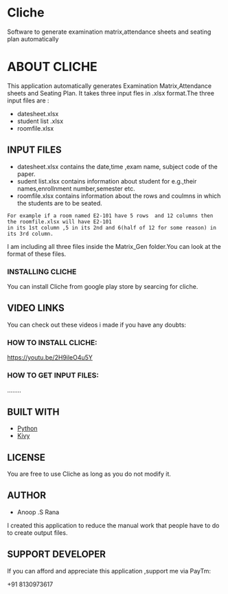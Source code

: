 # Cliche
Software to generate examination matrix,attendance sheets and seating plan automatically

# ABOUT CLICHE

This application automatically generates Examination Matrix,Attendance sheets and Seating Plan.
It takes three input fles in .xlsx format.The three input files are :
* datesheet.xlsx
* student list .xlsx
* roomfile.xlsx

## INPUT FILES
* datesheet.xlsx contains the date,time ,exam name, subject code of the paper.
* sudent list.xlsx contains information about student for e.g.,their names,enrollnment number,semester etc.
* roomfile.xlsx contains information about the rows and coulmns in which the students are to be seated.

```
For example if a room named E2-101 have 5 rows  and 12 columns then the roomfile.xlsx will have E2-101 
in its 1st column ,5 in its 2nd and 6(half of 12 for some reason) in its 3rd column.
```
I am including all three files inside the Matrix_Gen folder.You can look at the format of these files.

### INSTALLING CLICHE

You can install Cliche from google play store by searcing for cliche.

## VIDEO LINKS

You can check out these videos i made if you have any doubts:

### HOW TO INSTALL CLICHE:

https://youtu.be/2H9ileO4u5Y

### HOW TO GET INPUT FILES:

........

## BUILT WITH

* [Python](https://www.python.org/)
* [Kivy](https://kivy.org/#home)


## LICENSE

You are free to use Cliche as long as you do not modify it.

## AUTHOR

* Anoop .S Rana

I created this application to reduce the manual work that people have to do to create output files. 

## SUPPORT DEVELOPER

If you can afford and appreciate this application ,support me via PayTm:

+91 8130973617

